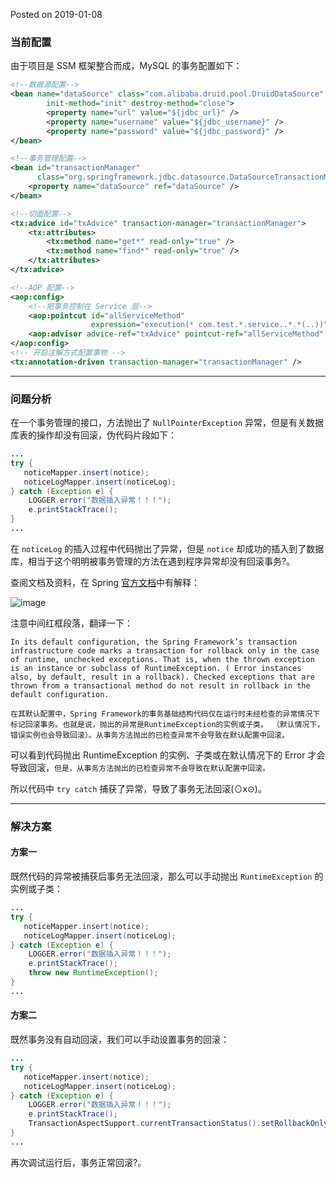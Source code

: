 Posted on 2019-01-08
### 当前配置

由于项目是 SSM 框架整合而成，MySQL 的事务配置如下：

```xml
<!--数据源配置-->
<bean name="dataSource" class="com.alibaba.druid.pool.DruidDataSource"
		init-method="init" destroy-method="close">
		<property name="url" value="${jdbc_url}" />
		<property name="username" value="${jdbc_username}" />
		<property name="password" value="${jdbc_password}" />
</bean>

<!--事务管理配置-->
<bean id="transactionManager"
      class="org.springframework.jdbc.datasource.DataSourceTransactionManager">
    <property name="dataSource" ref="dataSource" />
</bean>

<!--切面配置-->
<tx:advice id="txAdvice" transaction-manager="transactionManager">
    <tx:attributes>
        <tx:method name="get*" read-only="true" />
        <tx:method name="find*" read-only="true" />
    </tx:attributes>
</tx:advice>

<!--AOP 配置-->
<aop:config>
    <!--把事务控制在 Service 层-->
    <aop:pointcut id="allServiceMethod"
                  expression="execution(* com.test.*.service..*.*(..))" />
    <aop:advisor advice-ref="txAdvice" pointcut-ref="allServiceMethod" />
</aop:config>
<!-- 开启注解方式配置事物 -->
<tx:annotation-driven transaction-manager="transactionManager" />
```



------

### 问题分析

在一个事务管理的接口，方法抛出了 `NullPointerException` 异常，但是有关数据库表的操作却没有回滚，伪代码片段如下：

```java
...
try {
   noticeMapper.insert(notice);
   noticeLogMapper.insert(noticeLog);
} catch (Exception e) {
    LOGGER.error("数据插入异常！！！");
    e.printStackTrace();
}
...
```

在 `noticeLog` 的插入过程中代码抛出了异常，但是 `notice` 却成功的插入到了数据库，相当于这个明明被事务管理的方法在遇到程序异常却没有回滚事务?。 

查阅文档及资料，在 Spring [官方文档](https://docs.spring.io/spring-framework/docs/current/spring-framework-reference/data-access.html#transaction-declarative-rolling-back)中有解释：

<img src="https://tryme.wang/usr/images/sina/5cd95d454a613.jpg" alt="image" align="center">

注意中间红框段落，翻译一下：

```
In its default configuration, the Spring Framework’s transaction infrastructure code marks a transaction for rollback only in the case of runtime, unchecked exceptions. That is, when the thrown exception is an instance or subclass of RuntimeException. ( Error instances also, by default, result in a rollback). Checked exceptions that are thrown from a transactional method do not result in rollback in the default configuration. 

在其默认配置中，Spring Framework的事务基础结构代码仅在运行时未经检查的异常情况下标记回滚事务。也就是说，抛出的异常是RuntimeException的实例或子类。 （默认情况下，错误实例也会导致回滚）。从事务方法抛出的已检查异常不会导致在默认配置中回滚。
```

可以看到代码抛出 RuntimeException 的实例、子类或在默认情况下的 Error 才会导致回滚，`但是，从事务方法抛出的已检查异常不会导致在默认配置中回滚。`

所以代码中 `try catch` 捕获了异常，导致了事务无法回滚(⊙x⊙)。



------

### 解决方案

#### 方案一

既然代码的异常被捕获后事务无法回滚，那么可以手动抛出 `RuntimeException` 的实例或子类：

```java
...
try {
   noticeMapper.insert(notice);
   noticeLogMapper.insert(noticeLog);
} catch (Exception e) {
    LOGGER.error("数据插入异常！！！");
    e.printStackTrace();
    throw new RuntimeException();
}
...
```

#### 方案二

既然事务没有自动回滚，我们可以手动设置事务的回滚：

```java
...
try {
   noticeMapper.insert(notice);
   noticeLogMapper.insert(noticeLog);
} catch (Exception e) {
    LOGGER.error("数据插入异常！！！");
    e.printStackTrace();
    TransactionAspectSupport.currentTransactionStatus().setRollbackOnly();
}
...
```



再次调试运行后，事务正常回滚?。